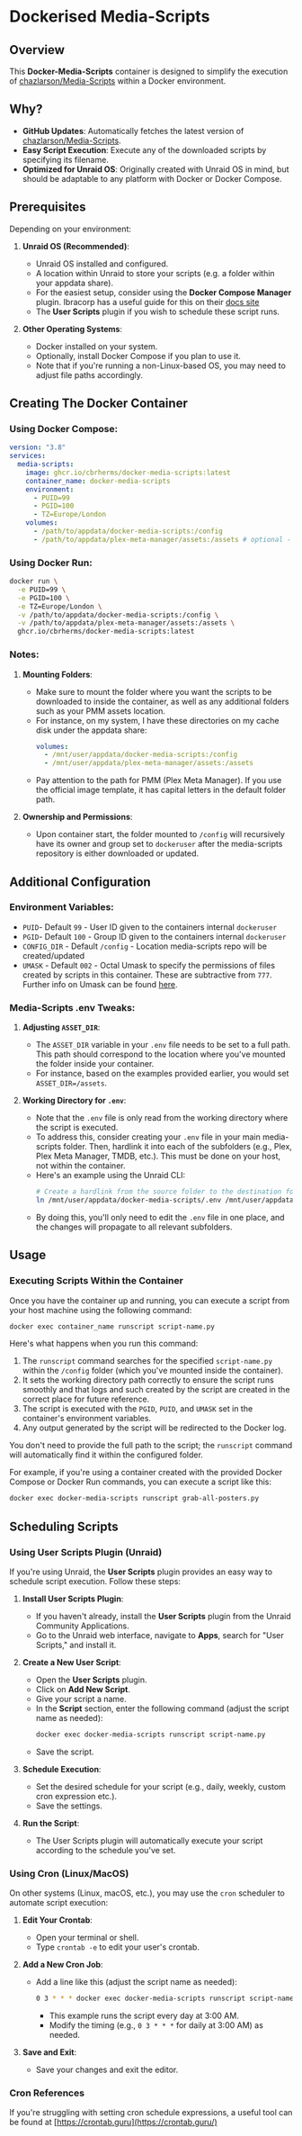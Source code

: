   # Dockerised Media-Scripts

  ## Overview

  This **Docker-Media-Scripts** container is designed to simplify the execution of [chazlarson/Media-Scripts](https://github.com/chazlarson/Media-Scripts) within a Docker environment.

  ## Why?

  - **GitHub Updates**: Automatically fetches the latest version of [chazlarson/Media-Scripts](https://github.com/chazlarson/Media-Scripts).
  - **Easy Script Execution**: Execute any of the downloaded scripts by specifying its filename.
  - **Optimized for Unraid OS**: Originally created with Unraid OS in mind, but should be adaptable to any platform with Docker or Docker Compose.

  ## Prerequisites

  Depending on your environment:

  1. **Unraid OS (Recommended)**:
      - Unraid OS installed and configured.
      - A location within Unraid to store your scripts (e.g. a folder within your appdata share).
      - For the easiest setup, consider using the **Docker Compose Manager** plugin. Ibracorp has a useful guide for this on their [docs site](https://docs.ibracorp.io/docker-compose/docker-compose-for-unraid)
      - The **User Scripts** plugin if you wish to schedule these script runs.


  2. **Other Operating Systems**:
      - Docker installed on your system.
      - Optionally, install Docker Compose if you plan to use it.
      - Note that if you're running a non-Linux-based OS, you may need to adjust file paths accordingly.

  ## Creating The Docker Container

  ### Using Docker Compose:

  ```yaml
  version: "3.8"
  services:
    media-scripts:
      image: ghcr.io/cbrherms/docker-media-scripts:latest
      container_name: docker-media-scripts
      environment:
        - PUID=99
        - PGID=100
        - TZ=Europe/London
      volumes:
        - /path/to/appdata/docker-media-scripts:/config 
        - /path/to/appdata/plex-meta-manager/assets:/assets # optional - case sensitive
  ```


  ### Using Docker Run:

  ```bash
  docker run \
    -e PUID=99 \
    -e PGID=100 \
    -e TZ=Europe/London \
    -v /path/to/appdata/docker-media-scripts:/config \
    -v /path/to/appdata/plex-meta-manager/assets:/assets \
    ghcr.io/cbrherms/docker-media-scripts:latest
  ```

  ### Notes:

  1. **Mounting Folders**:
      - Make sure to mount the folder where you want the scripts to be downloaded to inside the container, as well as any additional folders such as your PMM assets location.
      - For instance, on my system, I have these directories on my cache disk under the appdata share:
          ```yaml
          volumes:
            - /mnt/user/appdata/docker-media-scripts:/config 
            - /mnt/user/appdata/plex-meta-manager/assets:/assets
          ```
      - Pay attention to the path for PMM (Plex Meta Manager). If you use the official image template, it has capital letters in the default folder path.

  2. **Ownership and Permissions**:
      - Upon container start, the folder mounted to `/config` will recursively have its owner and group set to `dockeruser` after the media-scripts repository is either downloaded or updated.

  ## Additional Configuration

  ### Environment Variables:

  - `PUID`- Default `99` - User ID given to the containers internal `dockeruser`
  - `PGID`- Default `100` - Group ID given to the containers internal `dockeruser`
  - `CONFIG_DIR` - Default `/config` - Location media-scripts repo will be created/updated
  - `UMASK` - Default `002` - Octal Umask to specify the permissions of files created by scripts in this container. These are subtractive from `777`. Further info on Umask can be found [here](https://en.wikipedia.org/wiki/Umask).


  ### Media-Scripts .env Tweaks:

  1. **Adjusting `ASSET_DIR`**:
      - The `ASSET_DIR` variable in your `.env` file needs to be set to a full path. This path should correspond to the location where you've mounted the folder inside your container.
      - For instance, based on the examples provided earlier, you would set `ASSET_DIR=/assets`.

  2. **Working Directory for `.env`**:
      - Note that the `.env` file is only read from the working directory where the script is executed.
      - To address this, consider creating your `.env` file in your main media-scripts folder. Then, hardlink it into each of the subfolders (e.g., Plex, Plex Meta Manager, TMDB, etc.). This must be done on your host, not within the container.
      - Here's an example using the Unraid CLI:
          ```bash
          # Create a hardlink from the source folder to the destination folder
          ln /mnt/user/appdata/docker-media-scripts/.env /mnt/user/appdata/docker-media-scripts/Plex/.env
          ```
      - By doing this, you'll only need to edit the `.env` file in one place, and the changes will propagate to all relevant subfolders.

  ## Usage

  ### Executing Scripts Within the Container

  Once you have the container up and running, you can execute a script from your host machine using the following command:

  ```bash
  docker exec container_name runscript script-name.py
  ```

  Here's what happens when you run this command:

  1. The `runscript` command searches for the specified `script-name.py` within the `/config` folder (which you've mounted inside the container).
  2. It sets the working directory path correctly to ensure the script runs smoothly and that logs and such created by the script are created in the correct place for future reference.
  3. The script is executed with the `PGID`, `PUID`, and `UMASK` set in the container's environment variables.
  4. Any output generated by the script will be redirected to the Docker log.

  You don't need to provide the full path to the script; the `runscript` command will automatically find it within the configured folder.

  For example, if you're using a container created with the provided Docker Compose or Docker Run commands, you can execute a script like this:

  ```bash
  docker exec docker-media-scripts runscript grab-all-posters.py
  ```

  ## Scheduling Scripts

  ### Using User Scripts Plugin (Unraid)

  If you're using Unraid, the **User Scripts** plugin provides an easy way to schedule script execution. Follow these steps:

  1. **Install User Scripts Plugin**:
      - If you haven't already, install the **User Scripts** plugin from the Unraid Community Applications.
      - Go to the Unraid web interface, navigate to **Apps**, search for "User Scripts," and install it.

  2. **Create a New User Script**:
      - Open the **User Scripts** plugin.
      - Click on **Add New Script**.
      - Give your script a name.
      - In the **Script** section, enter the following command (adjust the script name as needed):
          ```bash
          docker exec docker-media-scripts runscript script-name.py
          ```
      - Save the script.

  3. **Schedule Execution**:
      - Set the desired schedule for your script (e.g., daily, weekly, custom cron expression etc.).
      - Save the settings.

  4. **Run the Script**:
      - The User Scripts plugin will automatically execute your script according to the schedule you've set.

  ### Using Cron (Linux/MacOS)

  On other systems  (Linux, macOS, etc.), you may use the `cron` scheduler to automate script execution:

  1. **Edit Your Crontab**:
      - Open your terminal or shell.
      - Type `crontab -e` to edit your user's crontab.

  2. **Add a New Cron Job**:
      - Add a line like this (adjust the script name as needed):
          ```bash
          0 3 * * * docker exec docker-media-scripts runscript script-name.py
          ```
          - This example runs the script every day at 3:00 AM.
          - Modify the timing (e.g., `0 3 * * *` for daily at 3:00 AM) as needed.

  3. **Save and Exit**:
      - Save your changes and exit the editor.

  ### Cron References

  If you're struggling with setting cron schedule expressions, a useful tool can be found at [https://crontab.guru](https://crontab.guru/)